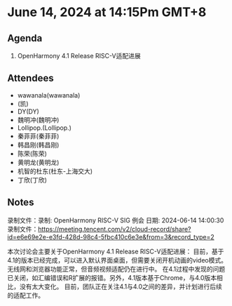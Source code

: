 # June 14, 2024 at 14:15Pm GMT+8

## Agenda
1. OpenHarmony 4.1 Release RISC-V适配进展

## Attendees
- wawanala(wawanala)
- (凯)
- DY(DY)
- 魏明冲(魏明冲)
- Lollipop.(Lollipop.)
- 秦菲菲(秦菲菲)
- 韩昌刚(韩昌刚)
- 陈荣(陈荣)
- 黄明龙(黄明龙)
- 机智的杜东(杜东-上海交大)
- 丁欣(丁欣)

## Notes

录制文件：录制: OpenHarmony RISC-V SIG 例会
日期: 2024-06-14 14:00:30
录制文件：https://meeting.tencent.com/v2/cloud-record/share?id=e6e69e2e-e3fd-428d-98c4-5fbc410c6e3e&from=3&record_type=2

本次讨论会主要关于OpenHarmony 4.1 Release RISC-V适配进展：
目前，基于4.1的版本已经完成，可以进入默认界面桌面，但需要关闭开机动画的video模式。
无线网和浏览器功能正常，但音频视频适配仍在进行中。
在4.1过程中发现的问题已关闭，如汇编错误和R扩展的报错。另外，4.1版本基于Chrome，与4.0版本相比，没有太大变化。
目前，团队正在关注4.1与4.0之间的差异，并计划进行后续的适配工作。
